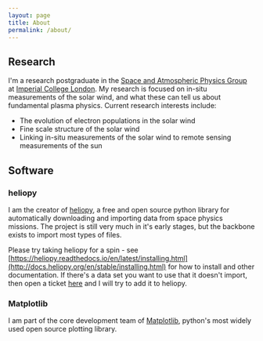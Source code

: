 ```yaml
---
layout: page
title: About
permalink: /about/
---
```


## Research

I'm a research postgraduate in the [Space and Atmospheric Physics Group](https://www.imperial.ac.uk/space-and-atmospheric-physics) at [Imperial College London](https://www.imperial.ac.uk/). My research is focused on in-situ measurements of the solar wind, and what these can tell us about fundamental plasma physics.
Current research interests include:
- The evolution of electron populations in the solar wind
- Fine scale structure of the solar wind
- Linking in-situ measurements of the solar wind to remote sensing measurements of the sun

## Software

### heliopy
I am the creator of [heliopy](http://heliopy.org), a free and open source python library for automatically downloading and importing data from space physics missions. The project is still very much in it's early stages, but the backbone exists to import most types of files.

Please try taking heliopy for a spin - see [https://heliopy.readthedocs.io/en/latest/installing.html](http://docs.heliopy.org/en/stable/installing.html) for how to install and other documentation. If there's a data set you want to use that it doesn't import, then open a ticket [here](https://github.com/heliopython/heliopy/issues) and I will try to add it to heliopy.

### Matplotlib

I am part of the core development team of [Matplotlib](http://matplotlib.org), python's most widely used open source plotting library.
